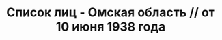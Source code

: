 ---
title: Список лиц - Омская область // от 10 июня 1938 года
description: РГАСПИ, ф.17, т.9, оп.171, дело 417, лист 93
images:
- /disk/pictures/v09/17-171-417-093.jpg
- /disk/pictures/v09/17-171-417-094.jpg
- /disk/pictures/v09/17-171-417-095.jpg
- /disk/pictures/v09/17-171-417-096.jpg
- /disk/pictures/v09/17-171-417-097.jpg
- /disk/pictures/v09/17-171-417-098.jpg
---